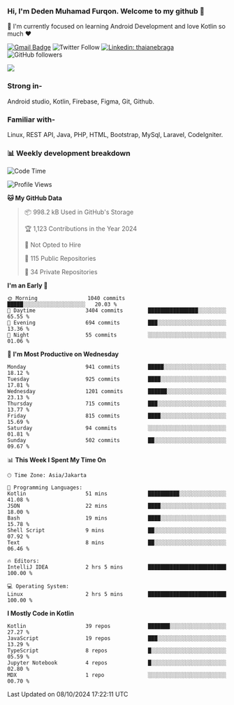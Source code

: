 ### Hi, I'm Deden Muhamad Furqon. Welcome to my github 👋

<!--
**furqoncreative/furqoncreative** is a ✨ _special_ ✨ repository because its `README.md` (this file) appears on your GitHub profile.

Here are some ideas to get you started:

- 🔭 I’m currently working on ...
- 👯 I’m looking to collaborate on ...
- 🤔 I’m looking for help with ...
- 💬 Ask me about ...
- 📫 How to reach me: ...
- 😄 Pronouns: ...
- ⚡ Fun fact: ...
-->

  🌱 I'm currently focused on learning Android Development and love Kotlin so much ❤ 

[![Gmail Badge](https://img.shields.io/badge/-furqoncreative24@gmail.com-c14438?style=flat-square&logo=Gmail&logoColor=white&link=mailto:furqoncreative24@gmail.com)](mailto:furqoncreative24@gmail.com)
![Twitter Follow](https://img.shields.io/twitter/follow/furqoncreative?label=Follow)
[![Linkedin: thaianebraga](https://img.shields.io/badge/-Deden_Muhamad_Furqon-blue?style=flat-square&logo=Linkedin&logoColor=white&link=https://www.linkedin.com/in/anmol-p-singh/)](https://www.linkedin.com/in/furqoncreative/)
![GitHub followers](https://img.shields.io/github/followers/furqoncreative?label=Follow&style=social)

<img src="https://github-readme-stats.sera5-dev.vercel.app/api?username=furqoncreative&hide=stars&show_icons=true&count_private=true&include_all_commits=true&title_color=#008080&icon_color=#008080&hide_border=true" width="">

### Strong in-

Android studio, Kotlin, Firebase, Figma, Git, Github.

### Familiar with-
Linux, REST API, Java, PHP, HTML, Bootstrap, MySql, Laravel, CodeIgniter.

### 📊 Weekly development breakdown

<!--START_SECTION:waka-->
![Code Time](http://img.shields.io/badge/Code%20Time-2%2C687%20hrs%2053%20mins-blue)

![Profile Views](http://img.shields.io/badge/Profile%20Views-0-blue)

**🐱 My GitHub Data** 

> 📦 998.2 kB Used in GitHub's Storage 
 > 
> 🏆 1,123 Contributions in the Year 2024
 > 
> 🚫 Not Opted to Hire
 > 
> 📜 115 Public Repositories 
 > 
> 🔑 34 Private Repositories 
 > 
**I'm an Early 🐤** 

```text
🌞 Morning                1040 commits        █████░░░░░░░░░░░░░░░░░░░░   20.03 % 
🌆 Daytime                3404 commits        ████████████████░░░░░░░░░   65.55 % 
🌃 Evening                694 commits         ███░░░░░░░░░░░░░░░░░░░░░░   13.36 % 
🌙 Night                  55 commits          ░░░░░░░░░░░░░░░░░░░░░░░░░   01.06 % 
```
📅 **I'm Most Productive on Wednesday** 

```text
Monday                   941 commits         █████░░░░░░░░░░░░░░░░░░░░   18.12 % 
Tuesday                  925 commits         ████░░░░░░░░░░░░░░░░░░░░░   17.81 % 
Wednesday                1201 commits        ██████░░░░░░░░░░░░░░░░░░░   23.13 % 
Thursday                 715 commits         ███░░░░░░░░░░░░░░░░░░░░░░   13.77 % 
Friday                   815 commits         ████░░░░░░░░░░░░░░░░░░░░░   15.69 % 
Saturday                 94 commits          ░░░░░░░░░░░░░░░░░░░░░░░░░   01.81 % 
Sunday                   502 commits         ██░░░░░░░░░░░░░░░░░░░░░░░   09.67 % 
```


📊 **This Week I Spent My Time On** 

```text
🕑︎ Time Zone: Asia/Jakarta

💬 Programming Languages: 
Kotlin                   51 mins             ██████████░░░░░░░░░░░░░░░   41.08 % 
JSON                     22 mins             ████░░░░░░░░░░░░░░░░░░░░░   18.00 % 
Bash                     19 mins             ████░░░░░░░░░░░░░░░░░░░░░   15.78 % 
Shell Script             9 mins              ██░░░░░░░░░░░░░░░░░░░░░░░   07.92 % 
Text                     8 mins              ██░░░░░░░░░░░░░░░░░░░░░░░   06.46 % 

🔥 Editors: 
IntelliJ IDEA            2 hrs 5 mins        █████████████████████████   100.00 % 

💻 Operating System: 
Linux                    2 hrs 5 mins        █████████████████████████   100.00 % 
```

**I Mostly Code in Kotlin** 

```text
Kotlin                   39 repos            ███████░░░░░░░░░░░░░░░░░░   27.27 % 
JavaScript               19 repos            ███░░░░░░░░░░░░░░░░░░░░░░   13.29 % 
TypeScript               8 repos             █░░░░░░░░░░░░░░░░░░░░░░░░   05.59 % 
Jupyter Notebook         4 repos             █░░░░░░░░░░░░░░░░░░░░░░░░   02.80 % 
MDX                      1 repo              ░░░░░░░░░░░░░░░░░░░░░░░░░   00.70 % 
```




 Last Updated on 08/10/2024 17:22:11 UTC
<!--END_SECTION:waka-->
